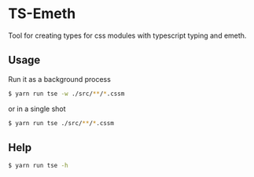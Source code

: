 TS-Emeth
===
Tool for creating types for css modules with typescript typing and emeth.


## Usage
Run it as a background process

```sh
$ yarn run tse -w ./src/**/*.cssm
```

or in a single shot
```sh
$ yarn run tse ./src/**/*.cssm
```

## Help
```sh
$ yarn run tse -h
```

